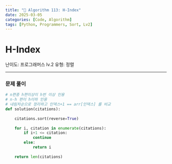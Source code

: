 ```yaml
---
title: "🧠 Algorithm 113: H-Index"
date: 2025-03-05
categories: [Code, Algorithm]
tags: [Python, Programmers, Sort, Lv2]
---
```


# H-Index

난이도: 프로그래머스 lv.2
유형: 정렬

---

### 문제 풀이

```python
# n편중 h편이상이 h번 이상 인용
# n-h 편이 h이하 인용
# 내림차순으로 정리하고 인덱스+1 == arr[인덱스] 를 비교
def solution(citations):
    
    citations.sort(reverse=True)
    
    for i, citation in enumerate(citations):
        if i+1 <= citation:
            continue
        else:
            return i
        
    return len(citations)
```